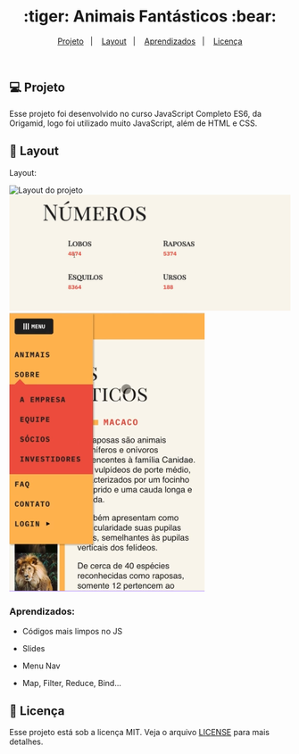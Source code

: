 
<h1 align="center">
  :tiger: Animais Fantásticos :bear:
</h1>

<p align="center">
<a href="#-projeto">Projeto</a>&nbsp;&nbsp;&nbsp;|&nbsp;&nbsp;&nbsp;
  <a href="#-layout">Layout</a>&nbsp;&nbsp;&nbsp;|&nbsp;&nbsp;&nbsp;
  <a href="#aprendizados">Aprendizados</a>&nbsp;&nbsp;&nbsp;|&nbsp;&nbsp;&nbsp;
  <a href="#memo-licença">Licença</a>
</p>

<br>

## 💻 Projeto

Esse projeto foi desenvolvido no curso JavaScript Completo ES6, da Origamid, logo foi utilizado muito JavaScript, além de HTML e CSS.
## 🎨 Layout

Layout: 

![Layout do projeto](https://github.com/ChristySchott/animais-fantasticos.io/blob/master/layout/layout1.png)
![Layout do projeto](https://github.com/ChristySchott/animais-fantasticos.github.io/blob/master/layout/layout3.png)
![Layout do projeto](https://github.com/ChristySchott/animais-fantasticos.github.io/blob/master/layout/layout4.png)


### Aprendizados:

- Códigos mais limpos no JS

- Slides

- Menu Nav

- Map, Filter, Reduce, Bind...


## :memo: Licença

Esse projeto está sob a licença MIT. Veja o arquivo [LICENSE](LICENSE.md) para mais detalhes.

